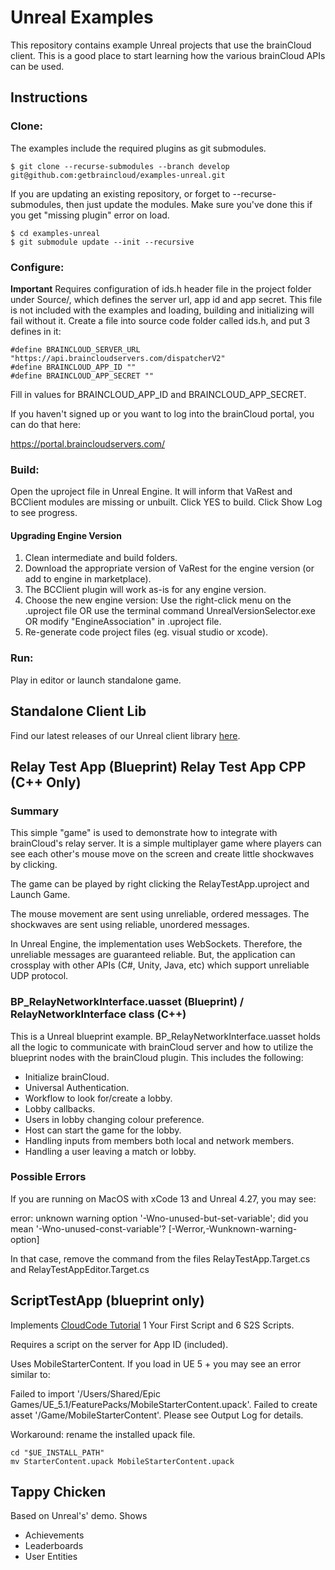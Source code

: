 # Unreal Examples

This repository contains example Unreal projects that use the brainCloud client. This is a good place to start learning how the various brainCloud APIs can be used.

## Instructions

### Clone:

The examples include the required plugins as git submodules.

```
$ git clone --recurse-submodules --branch develop git@github.com:getbraincloud/examples-unreal.git
```

If you are updating an existing repository, or forget to --recurse-submodules, then just update the modules. 
Make sure you've done this if you get "missing plugin" error on load.

```
$ cd examples-unreal
$ git submodule update --init --recursive
```

### Configure:

**Important** Requires configuration of ids.h header file in the project folder under Source/, which defines the server url, app id and app secret. This file is not included with the examples and loading, building and initializing will fail without it. Create a file into source code folder called ids.h, and put 3 defines in it:

```
#define BRAINCLOUD_SERVER_URL "https://api.braincloudservers.com/dispatcherV2"
#define BRAINCLOUD_APP_ID ""
#define BRAINCLOUD_APP_SECRET ""
```
Fill in values for BRAINCLOUD_APP_ID and BRAINCLOUD_APP_SECRET.

If you haven't signed up or you want to log into the brainCloud portal, you can do that here:

https://portal.braincloudservers.com/

### Build:

Open the uproject file in Unreal Engine. It will inform that VaRest and BCClient modules are missing or unbuilt. Click YES to build. Click Show Log to see progress.

#### Upgrading Engine Version

1. Clean intermediate and build folders.
2. Download the appropriate version of VaRest for the engine version (or add to engine in marketplace).
3. The BCClient plugin will work as-is for any engine version.
4. Choose the new engine version: Use the right-click menu on the .uproject file OR use the terminal command UnrealVersionSelector.exe OR modify "EngineAssociation" in .uproject file.
5. Re-generate code project files (eg. visual studio or xcode).

### Run:

Play in editor or launch standalone game.

## Standalone Client Lib

Find our latest releases of our Unreal client library [here](https://github.com/getbraincloud/braincloud-unreal-plugin-src).

## Relay Test App (Blueprint) Relay Test App CPP (C++ Only)

### Summary

This simple "game" is used to demonstrate how to integrate with brainCloud's relay server. It is a simple multiplayer game where players can see each other's mouse move on the screen and create little shockwaves by clicking.

The game can be played by right clicking the RelayTestApp.uproject and Launch Game.

The mouse movement are sent using unreliable, ordered messages. The shockwaves are sent using reliable, unordered messages.

In Unreal Engine, the implementation uses WebSockets. Therefore, the unreliable messages are guaranteed reliable. But, the application can crossplay with other APIs (C#, Unity, Java, etc) which support unreliable UDP protocol.

### BP_RelayNetworkInterface.uasset (Blueprint) / RelayNetworkInterface class (C++)

This is a Unreal blueprint example. BP_RelayNetworkInterface.uasset holds all the logic to communicate with brainCloud server and how to utilize the blueprint nodes with the brainCloud plugin. This includes the following: 

- Initialize brainCloud.
- Universal Authentication.
- Workflow to look for/create a lobby.
- Lobby callbacks.
- Users in lobby changing colour preference.
- Host can start the game for the lobby.
- Handling inputs from members both local and network members. 
- Handling a user leaving a match or lobby.

### Possible Errors

If you are running on MacOS with xCode 13 and Unreal 4.27, you may see:

 error: unknown warning option '-Wno-unused-but-set-variable'; did you mean '-Wno-unused-const-variable'? [-Werror,-Wunknown-warning-option]

In that case, remove the command from the files RelayTestApp.Target.cs and RelayTestAppEditor.Target.cs

## ScriptTestApp (blueprint only)
Implements [CloudCode Tutorial](https://getbraincloud.com/apidocs/cloud-code-central/cloud-code-tutorials/) 1 Your First Script and 6 S2S Scripts.

Requires a script on the server for App ID (included).

Uses MobileStarterContent. If you load in UE 5 + you may see an error similar to: 

Failed to import '/Users/Shared/Epic Games/UE_5.1/FeaturePacks/MobileStarterContent.upack'. Failed to create asset '/Game/MobileStarterContent'. Please see Output Log for details.

Workaround: rename the installed upack file. 

```
cd "$UE_INSTALL_PATH"
mv StarterContent.upack MobileStarterContent.upack
```

## Tappy Chicken
Based on Unreal's' demo. Shows 

* Achievements
* Leaderboards
* User Entities

